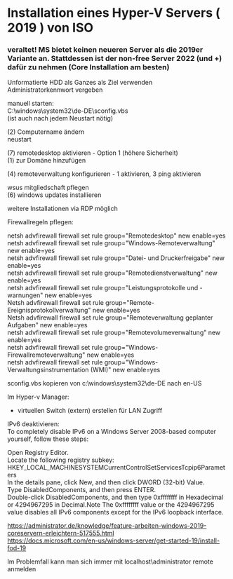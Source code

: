 # Installation eines Hyper-V Servers ( 2019 ) von ISO  

### veraltet! MS bietet keinen neueren Server als die 2019er Variante an. Stattdessen ist der non-free Server 2022 (und +) dafür zu nehmen (Core Installation am besten)  

Unformatierte HDD als Ganzes als Ziel verwenden  
Administratorkennwort vergeben  

manuell starten:  
C:\windows\system32\de-DE\sconfig.vbs  
(ist auch nach jedem Neustart nötig)  

(2) Computername ändern  
neustart  

(7) remotedesktop aktivieren - Option 1 (höhere Sicherheit)  
(1) zur Domäne hinzufügen  

(4) remoteverwaltung konfigurieren - 1 aktivieren, 3 ping aktivieren  

wsus mitgliedschaft pflegen  
(6) windows updates installieren  

weitere Installationen via RDP möglich  

Firewallregeln pflegen:  

netsh advfirewall firewall set rule group="Remotedesktop" new enable=yes  
netsh advfirewall firewall set rule group="Windows-Remoteverwaltung" new enable=yes  
netsh advfirewall firewall set rule group="Datei- und Druckerfreigabe" new enable=yes  
netsh advfirewall firewall set rule group="Remotedienstverwaltung" new enable=yes  
netsh advfirewall firewall set rule group="Leistungsprotokolle und -warnungen" new enable=yes  
Netsh advfirewall firewall set rule group="Remote-Ereignisprotokollverwaltung" new enable=yes  
Netsh advfirewall firewall set rule group="Remoteverwaltung geplanter Aufgaben" new enable=yes  
netsh advfirewall firewall set rule group="Remotevolumeverwaltung" new enable=yes  
netsh advfirewall firewall set rule group="Windows-Firewallremoteverwaltung" new enable=yes  
netsh advfirewall firewall set rule group="Windows-Verwaltungsinstrumentation (WMI)" new enable=yes  


sconfig.vbs kopieren von c:\windows\system32\de-DE nach en-US  

Im Hyper-v Manager:  
- virtuellen Switch (extern) erstellen für LAN Zugriff


IPv6 deaktivieren:  
To completely disable IPv6 on a Windows Server 2008-based computer yourself, follow these steps:  

Open Registry Editor.  
Locate the following registry subkey:  
HKEY_LOCAL_MACHINESYSTEMCurrentControlSetServicesTcpip6Parameters  
In the details pane, click New, and then click DWORD (32-bit) Value.  
Type DisabledComponents, and then press ENTER.  
Double-click DisabledComponents, and then type 0xffffffff in Hexadecimal or 4294967295 in Decimal.Note The 0xffffffff value or the 4294967295 value disables all IPv6 components except for the IPv6 loopback interface.  


https://administrator.de/knowledge/feature-arbeiten-windows-2019-coreservern-erleichtern-517555.html  
https://docs.microsoft.com/en-us/windows-server/get-started-19/install-fod-19  


Im Problemfall kann man sich immer mit localhost\administrator remote anmelden  
